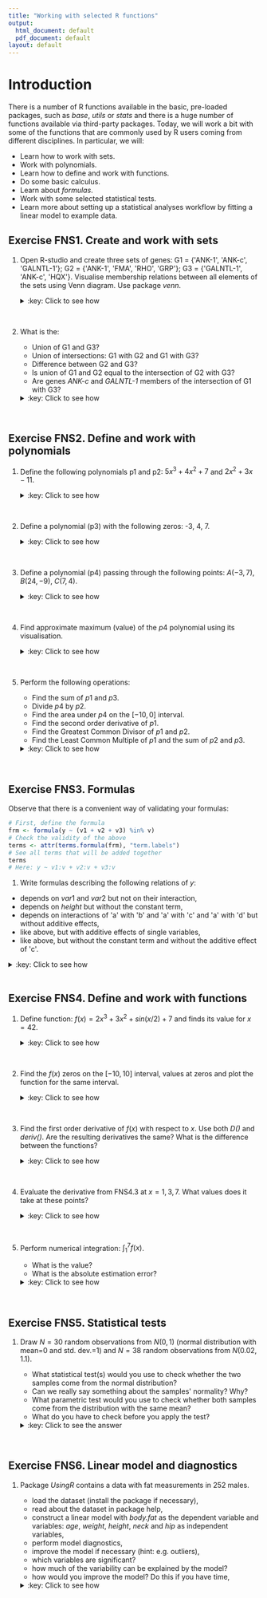 ```yaml
---
title: "Working with selected R functions"
output:
  html_document: default
  pdf_document: default
layout: default
---
```


# Introduction<a id="orgheadline1"></a>

There is a number of R functions available in the basic, pre-loaded
packages, such as *base*, *utils* or *stats* and there is a huge
number of functions available via third-party packages. Today, we will
work a bit with some of the functions that are commonly used by R
users coming from different disciplines. In particular, we will:

-   Learn how to work with sets.
-   Work with polynomials.
-   Learn how to define and work with functions.
-   Do some basic calculus.
-   Learn about *formulas*.
-   Work with some selected statistical tests.
-   Learn more about setting up a statistical analyses workflow by
    fitting a linear model to example data.

## Exercise FNS1. Create and work with sets<a id="orgheadline4"></a>

1. Open R-studio and create three sets of genes: 
   G1 = {'ANK-1', 'ANK-c', 'GALNTL-1'}; 
   G2 = {'ANK-1', 'FMA', 'RHO', 'GRP'}; 
   G3 = {'GALNTL-1', 'ANK-c', 'HQX'}. 
   Visualise membership relations between all elements of the sets
   using Venn diagram. Use package *venn*.
   <details>
   <summary>:key: Click to see how</summary>
   <pre>

	library('venn')
	G1 = c('ANK-1', 'ANK-c', 'GALNTL-1')
	G2 = c('ANK-1', 'FMA', 'RHO', 'GRP')
	G3 = c('GALNTL-1', 'ANK-c', 'HQX')
	venn(list(G1=G1, G2=G2, G3=G3))

   </pre>
   </details>
<br>

2. What is the:
   - Union of G1 and G3?
   - Union of intersections: G1 with G2 and G1 with G3?
   - Difference between G2 and G3?
   - Is union of G1 and G2 equal to the intersection of G2 with G3?
   - Are genes *ANK-c* and *GALNTL-1* members of the intersection of
     G1 with G3?   
   <details>
   <summary>:key: Click to see how</summary>
   <pre>
   
    union(G1, G3)
    union(intersect(G1, G2), intersect(G2, G3))
    setdiff(G2, G3)
    setequal(union(G1, G2), intersect(G2, G3))
    is.element(c('ANK-c', 'GALNTL-1'), intersect(G1, G3))
  
   </pre>
   </details>
<br>

## Exercise FNS2. Define and work with polynomials<a id="orgheadline5"></a>
1. Define the following polynomials p1 and p2: $5x^3 + 4x^2 + 7$ and
   $2x^2 + 3x - 11$.
   <details>
   <summary>:key: Click to see how</summary>
   <pre>

	library(polynom)
	p1 <- polynomial(c(7, 0, 4, 5))
	p2 <- polynomial(c(-11, 3, 2)) 

   </pre>
   </details>
<br>
  
2. Define a polynomial (p3) with the following zeros: -3, 4, 7.
   <details>
   <summary>:key: Click to see how</summary>
   <pre>

	library(polynom)
	p3 <- poly.calc(c(-3, 4, 7))
 
   </pre>
   </details>
<br>

3. Define a polynomial (p4) passing through the following points:
   $A(-3,7)$, $B(24,-9)$, $C(7,4)$.
   <details>
   <summary>:key: Click to see how</summary>
   <pre>

	p4 <- poly.calc(c(-3, 24, 7), c(7, -9, 4))

   </pre>
   </details>
<br>

4. Find approximate maximum (value) of the $p4$ polynomial using its
   visualisation. 
   <details>
   <summary>:key: Click to see how</summary>
   <pre>
 
	 plot(p4, ylim=c(-1, 8))
	 #The maximum is between 6 and 8.
  
   </pre>
   </details>
<br>

5. Perform the following operations:
   - Find the sum of $p1$ and $p3$.
   - Divide $p4$ by $p2$.
   - Find the area under $p4$ on the $[-10, 0]$ interval.
   - Find the second order derivative of $p1$.
   - Find the Greatest Common Divisor of $p1$ and $p2$.
   - Find the Least Common Multiple of $p1$ and the sum of $p2$ and
     $p3$. 
   <details>
   <summary>:key: Click to see how</summary>
   <pre>

	p1 + p3
	p4 / p2
	integral(p4, c(-10, 0))
	deriv(deriv(p1))
	GCD(p1, p2)
	LCM(p1, p2 + p3)

   </pre>
   </details>
<br>

## Exercise FNS3. Formulas<a id="orgheadline7"></a>
Observe that there is a convenient way of validating your formulas:
```r
# First, define the formula
frm <- formula(y ~ (v1 + v2 + v3) %in% v)
# Check the validity of the above
terms <- attr(terms.formula(frm), "term.labels")
# See all terms that will be added together
terms
# Here: y ~ v1:v + v2:v + v3:v
```

1. Write formulas describing the following relations of $y$:
  - depends on $var1$ and $var2$ but not on their interaction,
  - depends on *height* but without the constant term,
  - depends on interactions of 'a' with 'b' and 'a' with 'c' and 'a'
    with 'd' but without additive effects,
  - like above, but with additive effects of single variables,
  - like above, but without the constant term and without the additive
    effect of 'c'.
  <details>
  <summary>:key: Click to see how</summary>
  <pre>

	y ~ var1 + var2
	y ~ +0 + height
	frm <- formula(y ~ (b + c + d) %in% a)
	#Check the validity of the above
	terms <- attr(terms.formula(frm), "term.labels")
	y ~ a * (b + c + d)
	y ~ a * (b + c + d) - c
	
   </pre>
   </details>
<br>

## Exercise FNS4. Define and work with functions<a id="orgheadline8"></a>
1. Define function: $f(x) = 2x^3 + 3x^2 + sin(x/2) + 7$ and finds its
   value for $x = 42$.
   <details>
   <summary>:key: Click to see how</summary>
   <pre>

	f <- function(x) {
		y = 2*x^3 + 3*x^2 + sin(x/2) + 7
		return(y)
	}
	f(42)

	f(42) = 153476

   </pre>
   </details>
<br>

2. Find the $f(x)$ zeros on the $[-10, 10]$ interval, values at zeros
   and plot the function for the same interval. 
   <details>
   <summary>:key: Click to see how</summary>
   <pre>
   
    uniroot(f, lower=-10, upper=10)
    curve(f, from=-10, to=10)
 
    One zero: $f(-2.16) = 5.24\times10^{-5}$
   </pre>
   </details>
<br> 

3. Find the first order derivative of $f(x)$ with respect to $x$. Use
   both *D()* and *deriv()*. Are the resulting derivatives the same?
   What is the difference between the functions? 
   <details>
   <summary>:key: Click to see how</summary>
   <pre>
    D(expression(2*x^3 + 3*x^2 + sin(x/2) + 7), name='x')
	deriv(~2*x^3 + 3*x^2 + sin(x/2) + 7, 'x')
 
	 The resulting derivatives are the same, just written in different
	 ways. *D()* takes an expression as argument and it returns an
	 expression while *deriv()* works on formulas.
   </pre>
   </details>
<br>

4. Evaluate the derivative from FNS4.3 at $x = {1, 3, 7}$. What values
   does it take at these points? 
   <details>
   <summary>:key: Click to see how</summary>
   <pre>
    my.call <- D(expression(2*x^3 + 3*x^2 + sin(x/2) + 7), name='x')
	x <- c(1, 3, 7)
	eval(my.call)
 
    [1]  12.4  72.0 335.5
 
   </pre>
   </details>
<br>

5. Perform numerical integration: $\int_1^7 f(x)$. 
   - What is the value?
   - What is the absolute estimation error?
   <details>
   <summary>:key: Click to see how</summary>
   <pre>

    integrate(f, lower = 1, upper = 7)

    1588 with absolute error < 1.8e-11

   </pre>
   </details>
<br>

## Exercise FNS5. Statistical tests<a id="orgheadline9"></a>

1. Draw $N=30$ random observations from $N(0,1)$ (normal distribution
   with mean=0 and std. dev.=1) and $N=38$ random observations from
   $N(0.02,1.1)$.
   - What statistical test(s) would you use to check whether the two
	 samples come from the normal distribution?
   - Can we really say something about the samples' normality? Why?
   - What parametric test would you use to check whether both samples
	 come from the distribution with the same mean?
   - What do you have to check before you apply the test?

   <details>
   <summary>:key: Click to see the answer</summary>
   - For example, one can plot a QQ plot for both samples. One can
     also use Shapiro-Wilk test for normality. Can you think of any
     more tests?
   - Well, here sample size is low, we may get false results!
   - For instance the Student's t-test. It is appropriate for sample
     sizes below N=100. As a rule of thumb, N=30 is about sufficient.
   - Before applying the test, one has to check whether its
     assumptions are valid. Here, we have to check the normality
     first.
   </details>
<br>

## Exercise FNS6. Linear model and diagnostics<a id="orgheadline9"></a>
1. Package *UsingR* contains a data with fat measurements in 252
   males.
   - load the dataset (install the package if necessary),
   - read about the dataset in package help,
   - construct a linear model with *body.fat* as the dependent
     variable and variables: *age*, *weight*, *height*, *neck* and
     *hip* as independent variables,
   - perform model diagnostics,
   - improve the model if necessary (hint: e.g. outliers),
   - which variables are significant?
   - how much of the variability can be explained by the model?
   - how would you improve the model? Do this if you have time,
   <details>
   <summary>:key: Click to see how</summary>
   <pre>

	library('UsingR')
	data('fat')
	?fat
	model <- lm(body.fat ~ age + weight + height + neck + hip,  data=fat)
	summary(model)
	plot(model)
	#Remove outliers
	fat2 <- fat[-c(54, 39, 42), ]
	model2 <- lm(body.fat ~ age + weight + height + neck + hip,  data=fat2)
	summary(model2)
	plot(model2)

   </pre>
   </details>

